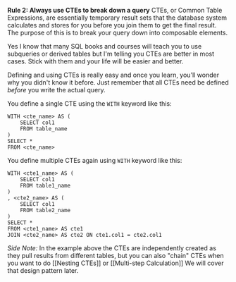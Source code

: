 **Rule 2: Always use CTEs to break down a query**
CTEs, or Common Table Expressions, are essentially temporary result sets that the database system calculates and stores for you before you join them to get the final result. The purpose of this is to break your query down into composable elements.

Yes I know that many SQL books and courses will teach you to use subqueries or derived tables but I'm telling you CTEs are better in most cases. Stick with them and your life will be easier and better.

Defining and using CTEs is really easy and once you learn, you'll wonder why you didn't know it before. Just remember that all CTEs need be defined _before_ you write the actual query.

You define a single CTE using the `WITH` keyword like this:
```
WITH <cte_name> AS (
	SELECT col1
	FROM table_name
)
SELECT *
FROM <cte_name>
```

You define multiple CTEs again using `WITH` keyword like this:
```
WITH <cte1_name> AS (
	SELECT col1
	FROM table1_name
)
, <cte2_name> AS (
	SELECT col1
	FROM table2_name
)
SELECT *
FROM <cte1_name> AS cte1
JOIN <cte2_name> AS cte2 ON cte1.col1 = cte2.col1
```
_Side Note:_ In the example above the CTEs are independently created as they pull results from different tables, but you can also "chain" CTEs when you want to do [[Nesting CTEs]] or [[Multi-step Calculation]] We will cover that design pattern later.
